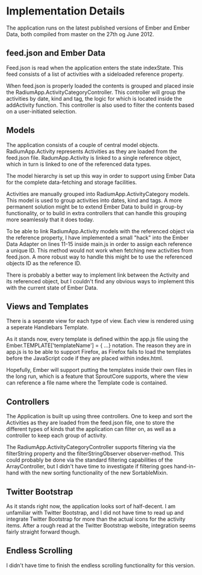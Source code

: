 Implementation Details
======================

The application runs on the latest published versions of Ember and Ember Data, both compiled from master on the 27th og June 2012. 

feed.json and Ember Data
------------------------
Feed.json is read when the application enters the state indexState. This feed consists of a list of activities with a sideloaded reference property. 

When feed.json is properly loaded the contents is grouped and placed insie the RadiumApp.ActivityCategoryController. This controller will group the activities by date, kind and tag, the logic for which is located inside the addActivity function. This controller is also used to filter the contents based on a user-initiated selection. 

Models
------
The application consists of a couple of central model objects. RadiumApp.Activity represents Activities as they are loaded from the feed.json file. RadumApp.Activity is linked to a single reference object, which in turn is linked to one of the referenced data types. 

The model hierarchy is set up this way in order to support using Ember Data for the complete data-fetching and storage facilities. 

Activities are manually grouped into RadiumApp.ActivityCategory models. This model is used to group activities into dates, kind and tags. A more permanent solution might be to extend Ember Data to build in group-by functionality, or to build in extra controllers that can handle this grouping more seamlessly that it does today. 

To be able to link RadiumApp.Activity models with the referenced object via the reference property, I have implemented a small "hack" into the Ember Data Adapter on lines 11-15 inside main.js in order to assign each reference a unique ID. This method would not work when fetching new activities from feed.json. A more robust way to handle this might be to use the referenced objects ID as the reference ID. 

There is probably a better way to implement link between the Activity and its referenced object, but I couldn't find any obvious ways to implement this with the current state of Ember Data. 

Views and Templates
-------------------

There is a seperate view for each type of view. Each view is rendered using a seperate Handlebars Template. 

As it stands now, every template is defined within the app.js file using the Ember.TEMPLATE['templateName'] = { ...} notation. The reason they are in app.js is to be able to support Firefox, as Firefox fails to load the templates before the JavaScript code if they are placed within index.html. 

Hopefully, Ember will support putting the templates inside their own files in the long run, which is a feature that SproutCore supports, where the view can reference a file name where the Template code is contained. 

Controllers
-----------
The Application is built up using three controllers. One to keep and sort the Activities as they are loaded from the feed.json file, one to store the different types of kinds that the application can filter on, as well as a controller to keep each group of activity. 

The RadiumApp.ActivityCategoryController supports filtering via the filterString property and the filterStringObserver observer-method. This could probably be done via the standard filtering capabilities of the ArrayController, but I didn't have time to investigate if filtering goes hand-in-hand with the new sorting functionality of the new SortableMixin. 

Twitter Bootstrap
------------------
As it stands right now, the application looks sort of half-decent. I am unfamiliar with Twitter Bootstrap, and I did not have time to read up and integrate Twitter Bootstrap for more than the actual icons for the activity items. After a rough read at the Twitter Bootstrap website, integration seems fairly straight forward though. 

Endless Scrolling
-----------------

I didn't have time to finish the endless scrolling functionality for this version. 